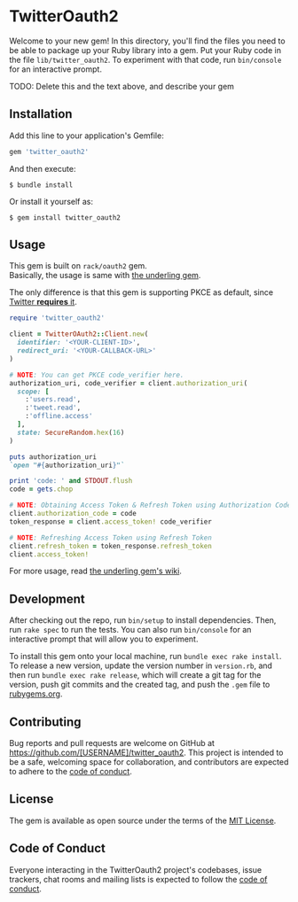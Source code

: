 # TwitterOauth2

Welcome to your new gem! In this directory, you'll find the files you need to be able to package up your Ruby library into a gem. Put your Ruby code in the file `lib/twitter_oauth2`. To experiment with that code, run `bin/console` for an interactive prompt.

TODO: Delete this and the text above, and describe your gem

## Installation

Add this line to your application's Gemfile:

```ruby
gem 'twitter_oauth2'
```

And then execute:

    $ bundle install

Or install it yourself as:

    $ gem install twitter_oauth2

## Usage

This gem is built on `rack/oauth2` gem.   
Basically, the usage is same with [the underling gem](https://github.com/nov/rack-oauth2/wiki).

The only difference is that this gem is supporting PKCE as default, since [Twitter **requires** it](https://developer.twitter.com/en/docs/twitter-api/oauth2).

```ruby
require 'twitter_oauth2'

client = TwitterOAuth2::Client.new(
  identifier: '<YOUR-CLIENT-ID>',
  redirect_uri: '<YOUR-CALLBACK-URL>'
)

# NOTE: You can get PKCE code_verifier here.
authorization_uri, code_verifier = client.authorization_uri(
  scope: [
    :'users.read',
    :'tweet.read',
    :'offline.access'
  ],
  state: SecureRandom.hex(16)
)

puts authorization_uri
`open "#{authorization_uri}"`

print 'code: ' and STDOUT.flush
code = gets.chop

# NOTE: Obtaining Access Token & Refresh Token using Authorization Code
client.authorization_code = code
token_response = client.access_token! code_verifier

# NOTE: Refreshing Access Token using Refresh Token
client.refresh_token = token_response.refresh_token
client.access_token!
```

For more usage, read [the underling gem's wiki](https://github.com/nov/rack-oauth2/wiki).

## Development

After checking out the repo, run `bin/setup` to install dependencies. Then, run `rake spec` to run the tests. You can also run `bin/console` for an interactive prompt that will allow you to experiment.

To install this gem onto your local machine, run `bundle exec rake install`. To release a new version, update the version number in `version.rb`, and then run `bundle exec rake release`, which will create a git tag for the version, push git commits and the created tag, and push the `.gem` file to [rubygems.org](https://rubygems.org).

## Contributing

Bug reports and pull requests are welcome on GitHub at https://github.com/[USERNAME]/twitter_oauth2. This project is intended to be a safe, welcoming space for collaboration, and contributors are expected to adhere to the [code of conduct](https://github.com/[USERNAME]/twitter_oauth2/blob/master/CODE_OF_CONDUCT.md).

## License

The gem is available as open source under the terms of the [MIT License](https://opensource.org/licenses/MIT).

## Code of Conduct

Everyone interacting in the TwitterOauth2 project's codebases, issue trackers, chat rooms and mailing lists is expected to follow the [code of conduct](https://github.com/[USERNAME]/twitter_oauth2/blob/master/CODE_OF_CONDUCT.md).
